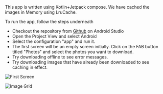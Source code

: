 This app is written using Kotlin+Jetpack compose. We have cached the images in Memory using LruCache.

To run the app, follow the steps underneath
- Checkout the repository from [Github](https://github.com/adityakumarb92/PrashantAdvaitDemoApp) on Android Studio
- Open the Project View and select Android
- Select the configuration "app" and run it.
- The first screen will be an empty screen initially. Click on the FAB button titled "Photos" and select the photos you want to download.
- Try downloading offline to see error messages.
- Try downloading images that have already been downloaded to see caching in effect.

![First Screen](https://github.com/adityakumarb92/PrashantAdvaitDemoApp/assets/14874773/66d3086a-00bd-436d-b0e9-3b50f0fe1b0d)

![Image Grid](https://github.com/adityakumarb92/PrashantAdvaitDemoApp/assets/14874773/78fff588-12d1-4046-aef7-b29fb8a808c0)
